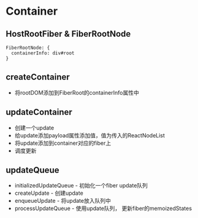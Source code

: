 # Container

## HostRootFiber & FiberRootNode

```
FiberRootNode: {
  containerInfo: div#root
}
```

## createContainer

- 将rootDOM添加到FiberRoot的containerInfo属性中

## updateContainer

- 创建一个update
- 给update添加payload属性添加值，值为传入的ReactNodeList
- 将update添加到container对应的fiber上
- 调度更新

## updateQueue

- initializedUpdateQueue - 初始化一个fiber update队列
- createUpdate - 创建update
- enqueueUpdate - 将update放入队列中
- processUpdateQueue - 使用update队列， 更新fiber的memoizedStates
